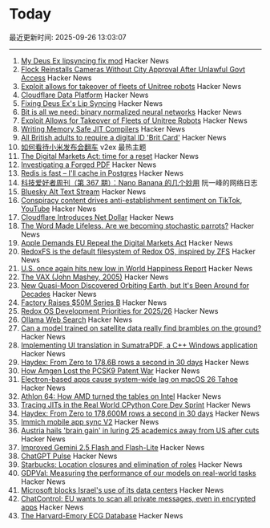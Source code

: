 # Today

最近更新时间: 2025-09-26 13:03:07

--- 
1. [My Deus Ex lipsyncing fix mod](https://www.joewintergreen.com/my-deus-ex-lipsyncing-fix-mod-making-of/) Hacker News
2. [Flock Reinstalls Cameras Without City Approval After Unlawful Govt Access](https://evanstonroundtable.com/2025/09/24/flock-safety-reinstalls-evanston-cameras/) Hacker News
3. [Exploit allows for takeover of fleets of Unitree robots](https://spectrum.ieee.org/unitree-robot-exploit) Hacker News
4. [Cloudflare Data Platform](https://blog.cloudflare.com/cloudflare-data-platform/) Hacker News
5. [Fixing Deus Ex's Lip Syncing](https://www.joewintergreen.com/my-deus-ex-lipsyncing-fix-mod-making-of/) Hacker News
6. [Bit is all we need: binary normalized neural networks](https://arxiv.org/abs/2509.07025) Hacker News
7. [Exploit Allows for Takeover of Fleets of Unitree Robots](https://spectrum.ieee.org/unitree-robot-exploit) Hacker News
8. [Writing Memory Safe JIT Compilers](https://medium.com/graalvm/writing-truly-memory-safe-jit-compilers-f79ad44558dd) Hacker News
9. [All British adults to require a digital ID 'Brit Card'](https://news.sky.com/video/all-british-adults-to-require-a-digital-id-brit-card-13438041) Hacker News
10. [如何看待小米发布会翻车](https://www.v2ex.com/t/1161896) v2ex 最热主题
11. [The Digital Markets Act: time for a reset](https://blog.google/around-the-globe/google-europe/the-digital-markets-act-time-for-a-reset/) Hacker News
12. [Investigating a Forged PDF](https://mjg59.dreamwidth.org/73317.html) Hacker News
13. [Redis is fast – I'll cache in Postgres](https://dizzy.zone/2025/09/24/Redis-is-fast-Ill-cache-in-Postgres/) Hacker News
14. [科技爱好者周刊（第 367 期）：Nano Banana 的几个妙用](http://www.ruanyifeng.com/blog/2025/09/weekly-issue-367.html) 阮一峰的网络日志
15. [Bluesky Alt Text Stream](https://bobbiec.github.io/bluesky-alt-text.html) Hacker News
16. [Conspiracy content drives anti-establishment sentiment on TikTok, YouTube](https://news.umich.edu/conspiracy-content-drives-anti-establishment-sentiment-on-tiktok-youtube/) Hacker News
17. [Cloudflare Introduces Net Dollar](https://www.cloudflare.com/press/press-releases/2025/cloudflare-introduces-net-dollar-to-support-a-new-business-model-for-the-ai-driven-internet/) Hacker News
18. [The Word Made Lifeless. Are we becoming stochastic parrots?](https://hedgehogreview.com/issues/lessons-of-babel/articles/the-word-made-lifeless) Hacker News
19. [Apple Demands EU Repeal the Digital Markets Act](https://arstechnica.com/tech-policy/2025/09/apple-demands-eu-repeal-the-digital-markets-act/) Hacker News
20. [RedoxFS is the default filesystem of Redox OS, inspired by ZFS](https://doc.redox-os.org/book/redoxfs.html) Hacker News
21. [U.S. once again hits new low in World Happiness Report](https://www.axios.com/2025/03/20/us-new-low-world-happiness-report) Hacker News
22. [The VAX (John Mashey, 2005)](https://yarchive.net/comp/vax.html) Hacker News
23. [New Quasi-Moon Discovered Orbiting Earth, but It's Been Around for Decades](https://explorersweb.com/new-quasi-moon-discovered-orbiting-earth-but-its-been-around-for-decades/) Hacker News
24. [Factory Raises $50M Series B](https://factory.ai/news/series-b) Hacker News
25. [Redox OS Development Priorities for 2025/26](https://www.redox-os.org/news/development-priorities-2025-09/) Hacker News
26. [Ollama Web Search](https://ollama.com/blog/web-search) Hacker News
27. [Can a model trained on satellite data really find brambles on the ground?](https://toao.com/blog/can-we-really-see-brambles-from-space) Hacker News
28. [Implementing UI translation in SumatraPDF, a C++ Windows application](https://blog.kowalczyk.info/a-vn0v/implementing-ui-translation-in-sumatrapdf-a-c-windows-application.html) Hacker News
29. [Haydex: From Zero to 178.6B rows a second in 30 days](https://axiom.co/blog/building-haydex) Hacker News
30. [How Amgen Lost the PCSK9 Patent War](https://www.alexkesin.com/p/how-amgen-lost-the-pcsk9-patent-war) Hacker News
31. [Electron-based apps cause system-wide lag on macOS 26 Tahoe](https://github.com/electron/electron/issues/48311) Hacker News
32. [Athlon 64: How AMD turned the tables on Intel](https://dfarq.homeip.net/athlon-64-how-amd-turned-the-tables-on-intel/) Hacker News
33. [Tracing JITs in the Real World CPython Core Dev Sprint](https://antocuni.eu/2025/09/24/tracing-jits-in-the-real-world--cpython-core-dev-sprint/) Hacker News
34. [Haydex: From Zero to 178,600M rows a second in 30 days](https://axiom.co/blog/building-haydex) Hacker News
35. [Immich mobile app sync V2](https://immich.app/blog/sync-v2) Hacker News
36. [Austria hails 'brain gain' in luring 25 academics away from US after cuts](https://www.reuters.com/world/austria-hails-brain-gain-luring-25-academics-away-us-after-cuts-2025-09-25/) Hacker News
37. [Improved Gemini 2.5 Flash and Flash-Lite](https://developers.googleblog.com/en/continuing-to-bring-you-our-latest-models-with-an-improved-gemini-2-5-flash-and-flash-lite-release/) Hacker News
38. [ChatGPT Pulse](https://openai.com/index/introducing-chatgpt-pulse/) Hacker News
39. [Starbucks: Location closures and elimination of roles](https://about.starbucks.com/press/2025/message-from-brian-an-important-update/) Hacker News
40. [GDPVal: Measuring the performance of our models on real-world tasks](https://openai.com/index/gdpval/) Hacker News
41. [Microsoft blocks Israel's use of its data centers](https://www.engadget.com/big-tech/microsoft-blocks-israels-use-of-its-data-centers-for-mass-surveillance-of-palestinians-170107061.html) Hacker News
42. [ChatControl: EU wants to scan all private messages, even in encrypted apps](https://metalhearf.fr/posts/chatcontrol-wants-your-private-messages/) Hacker News
43. [The Harvard-Emory ECG Database](https://bdsp.io/content/heedb/4.0/) Hacker News
